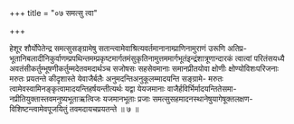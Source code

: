 +++
title = "०७ समत्सु त्वा"

+++

हेशूर शौर्योपेतेन्द्र समत्सुसङ्ग्रामेषु सतान्त्वामेवाश्रित्यवर्तमानानाम्प्राणिनामुराणं उरूणि अतिप्र- भूतानिबलादीनिकुर्वाणम्प्रपथिन्तमम्प्रकृष्टमार्गतमंसुकृतिनामुत्तममार्गभूतंइन्द्रंशात्रूणान्दारकं त्वात्वां परितंसयध्यै अवतंसीकर्तुम्भूषणीकर्तुम्मदेतवमदार्थञ्च सजोषसः सहसेवमानाः समानप्रीतयोवा क्षोणीः क्षोण्योविशःपरिजनाः मरुतः प्रयतन्ते कीदृशास्ते येवाजैर्बलैः अनुमदन्तिअनुकूलम्मादयन्ति सङ्ग्रामे- मरुतः त्वामेवस्वामिनङ्कृत्वामादयन्तिहर्षयन्तीत्यर्थः यद्वा येयजमानाः वाजैर्हविर्भिर्मादयन्तितेसमा- नप्रीतियुक्तास्तवमनुष्यभूताऋत्विजः यजमानभूताः प्रजाः समत्सुसहमादनस्थानेषुयागेषूक्तलक्षण- विशिष्टन्त्वामेवपूजयितुं तवमदायचप्रयतन्ते ॥ ७ ॥